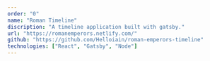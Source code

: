 ```yaml
---
order: "0"
name: "Roman Timeline"
discription: "A timeline application built with gatsby."
url: "https://romanemperors.netlify.com/"
github: "https://github.com/Helloiain/roman-emperors-timeline"
technologies: ["React", "Gatsby", "Node"]
---
```

